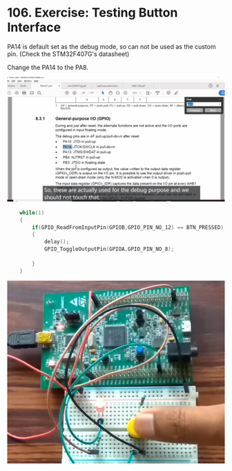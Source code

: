 # 106. Exercise: Testing Button Interface



PA14 is default set as the debug mode, so can not be used as the custom pin. (Check the STM32F407G's datasheet)

Change the PA14 to the PA8.

![01](https://github.com/knightsummon/Mastering-Microcontroller-and-Embedded-Driver-Development/blob/main/27.%20Exercise/106.%20Exercise%20Testing%20Button%20Interface.assets/01.jpg)

```c
	while(1)
	{
		if(GPIO_ReadFromInputPin(GPIOB,GPIO_PIN_NO_12) == BTN_PRESSED)
		{
			delay();
			GPIO_ToggleOutputPin(GPIOA,GPIO_PIN_NO_8);

		}
	}
```

![02](https://github.com/knightsummon/Mastering-Microcontroller-and-Embedded-Driver-Development/blob/main/27.%20Exercise/106.%20Exercise%20Testing%20Button%20Interface.assets/02.jpg)
